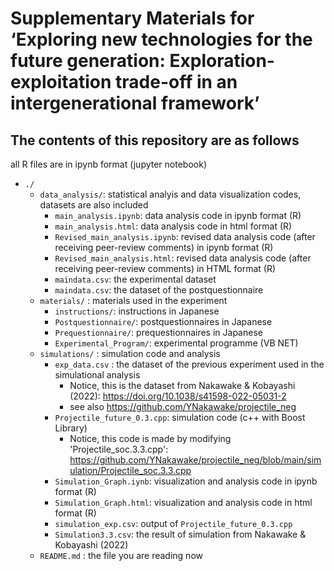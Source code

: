 # Supplementary Materials for ‘Exploring new technologies for the future generation: Exploration-exploitation trade-off in an intergenerational framework’
## The contents of this repository are as follows

all R files are in ipynb format (jupyter notebook)

+ `./`
    + `data_analysis/`: statistical analyis and data visualization codes, datasets are also included
        + `main_analysis.ipynb`: data analysis code in ipynb format (R)
        + `main_analysis.html`: data analysis code in html format (R)
        + `Revised_main_analysis.ipynb`: revised data analysis code (after receiving peer-review comments) in ipynb format (R)
        + `Revised_main_analysis.html`: revised data analysis code (after receiving peer-review comments)  in HTML format (R)
        + `maindata.csv`: the experimental dataset 
        + `maindata.csv`: the dataset of the postquestionnaire 
    +  `materials/` : materials used in the experiment
        + `instructions/`: instructions in Japanese
        + `Postquestionnaire/`: postquestionnaires in Japanese
        + `Prequestionnaire/`: prequestionnaires in Japanese
        + `Experimental_Program/`: experimental programme (VB NET)
    +  `simulations/` : simulation code and analysis
         + `exp_data.csv` : the dataset of the previous experiment used in the simulational analysis
            + Notice, this is the dataset from Nakawake & Kobayashi (2022): https://doi.org/10.1038/s41598-022-05031-2
            + see also https://github.com/YNakawake/projectile_neg
        + `Projectile_future_0.3.cpp`: simulation code (c++ with Boost Library)
            + Notice, this code is made by modifying 'Projectile_soc.3.3.cpp': https://github.com/YNakawake/projectile_neg/blob/main/simulation/Projectile_soc.3.3.cpp
        + `Simulation_Graph.iynb`: visualization and analysis code in ipynb format (R)
        + `Simulation_Graph.html`: visualization and analysis code in html format (R)
        + `simulation_exp.csv`: output of `Projectile_future_0.3.cpp`
        + `Simulation3.3.csv`: the result of simulation from Nakawake & Kobayashi (2022)
    + `README.md` : the file you are reading now
